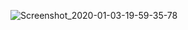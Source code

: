 ![Screenshot_2020-01-03-19-59-35-78](https://user-images.githubusercontent.com/44047322/72204282-b55ad380-34a8-11ea-82d1-4bd2713db702.png)
